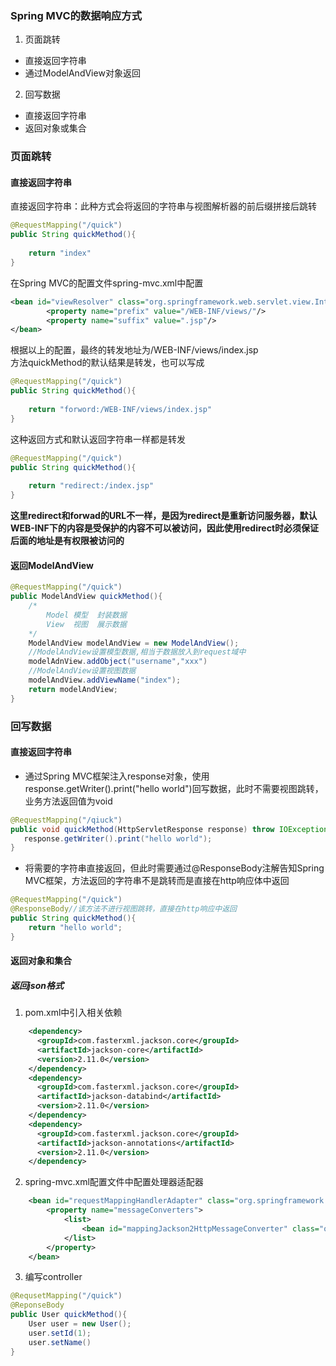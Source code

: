 ### Spring MVC的数据响应方式  
1. 页面跳转  
+ 直接返回字符串  
+ 通过ModelAndView对象返回  
  
2. 回写数据  
+ 直接返回字符串  
+ 返回对象或集合  
  
### 页面跳转  
####  直接返回字符串  
直接返回字符串：此种方式会将返回的字符串与视图解析器的前后缀拼接后跳转  
```java
@RequestMapping("/quick")
public String quickMethod(){
    
    return "index"
}
```  
在Spring MVC的配置文件spring-mvc.xml中配置  
```xml
<bean id="viewResolver" class="org.springframework.web.servlet.view.InternalResourceViewResolver">
        <property name="prefix" value="/WEB-INF/views/"/>
        <property name="suffix" value=".jsp"/>
</bean>
```  
根据以上的配置，最终的转发地址为/WEB-INF/views/index.jsp  
方法quickMethod的默认结果是转发，也可以写成  
```java
@RequestMapping("/quick")
public String quickMethod(){
    
    return "forword:/WEB-INF/views/index.jsp"
}
```  
这种返回方式和默认返回字符串一样都是转发  
```java
@RequestMapping("/quick")
public String quickMethod(){
    
    return "redirect:/index.jsp"
}
```  
**这里redirect和forwad的URL不一样，是因为redirect是重新访问服务器，默认WEB-INF下的内容是受保护的内容不可以被访问，因此使用redirect时必须保证后面的地址是有权限被访问的**    
  
#### 返回ModelAndView  
```java
@RequestMapping("/quick")  
public ModelAndView quickMethod(){
    /*
        Model 模型  封装数据  
        View  视图  展示数据
    */
    ModelAndView modelAndView = new ModelAndView();
    //ModelAndView设置模型数据,相当于数据放入到request域中  
    modelAdnView.addObject("username","xxx")
    //ModelAndView设置视图数据
    modelAndView.addViewName("index");
    return modelAndView;
}
```  
### 回写数据  
#### 直接返回字符串  
+ 通过Spring MVC框架注入response对象，使用response.getWriter().print("hello world")回写数据，此时不需要视图跳转，业务方法返回值为void    
```java
@RequestMapping("/qiuck")
public void quickMethod(HttpServletResponse response) throw IOException{
   response.getWriter().print("hello world");
}
```  
+ 将需要的字符串直接返回，但此时需要通过@ResponseBody注解告知Spring MVC框架，方法返回的字符串不是跳转而是直接在http响应体中返回  
```java
@RequestMapping("/quick")
@ResponseBody//该方法不进行视图跳转，直接在http响应中返回
public String quickMethod(){
    return "hello world";
}
```  
#### 返回对象和集合  
##### 返回json格式  
1. pom.xml中引入相关依赖  
```xml
    <dependency>
      <groupId>com.fasterxml.jackson.core</groupId>
      <artifactId>jackson-core</artifactId>
      <version>2.11.0</version>
    </dependency>
    <dependency>
      <groupId>com.fasterxml.jackson.core</groupId>
      <artifactId>jackson-databind</artifactId>
      <version>2.11.0</version>
    </dependency>
    <dependency>
      <groupId>com.fasterxml.jackson.core</groupId>
      <artifactId>jackson-annotations</artifactId>
      <version>2.11.0</version>
    </dependency>
```  
2. spring-mvc.xml配置文件中配置处理器适配器  
```xml
    <bean id="requestMappingHandlerAdapter" class="org.springframework.web.servlet.mvc.method.annotation.RequestMappingHandlerAdapter">
        <property name="messageConverters">
            <list>
                <bean id="mappingJackson2HttpMessageConverter" class="org.springframework.http.converter.json.MappingJackson2HttpMessageConverter"></bean>
            </list>
        </property>
    </bean>
```  
3. 编写controller  
```java
@RequsetMapping("/quick")
@ReponseBody
public User quickMethod(){
    User user = new User();
    user.setId(1);
    user.setName()
}
```

